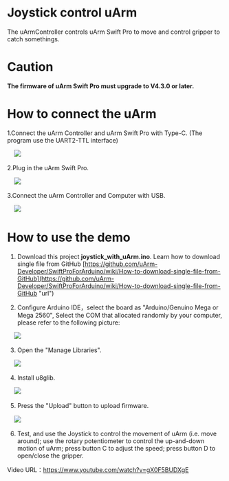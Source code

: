 # Joystick control uArm

The uArmController controls uArm Swift Pro to move and control gripper to catch somethings.

# Caution
**The firmware of uArm Swift Pro must upgrade to V4.3.0 or later.**

# How to connect the uArm
1.Connect the uArm Controller and uArm Swift Pro with Type-C.
(The program use the UART2-TTL interface)

&nbsp;&nbsp;&nbsp;&nbsp;![](https://github.com/uArm-Developer/Controller/blob/master/scene_demo/joystick_with_uArm/image/Controller_uArm.jpg)

2.Plug in the uArm Swift Pro.

&nbsp;&nbsp;&nbsp;&nbsp;![](https://github.com/uArm-Developer/Controller/blob/master/scene_demo/joystick_with_uArm/image/Plug_uArm.jpg)

3.Connect the uArm Controller and Computer with USB.

&nbsp;&nbsp;&nbsp;&nbsp;![](https://github.com/uArm-Developer/Controller/blob/master/scene_demo/joystick_with_uArm/image/Controller_PC.jpg)

# How to use the demo
1. Download this project **joystick_with_uArm.ino**. 
   Learn how to download single file from GitHub [https://github.com/uArm-Developer/SwiftProForArduino/wiki/How-to-download-single-file-from-GitHub](https://github.com/uArm-Developer/SwiftProForArduino/wiki/How-to-download-single-file-from-GitHub "url")

2. Conﬁgure Arduino IDE，select the board as "Arduino/Genuino Mega or Mega 2560", Select the COM that allocated randomly by your computer, please refer to the following picture:

&nbsp;&nbsp;&nbsp;&nbsp;![](https://github.com/uArm-Developer/Controller/blob/master/scene_demo/joystick_with_uArm/image/tool_set.jpg)

3. Open the "Manage Libraries".

&nbsp;&nbsp;&nbsp;&nbsp;![](https://github.com/uArm-Developer/Controller/blob/master/scene_demo/joystick_with_uArm/image/install_lib.jpg) 

4. Install u8glib.

&nbsp;&nbsp;&nbsp;&nbsp;![](https://github.com/uArm-Developer/Controller/blob/master/scene_demo/joystick_with_uArm/image/u8glib.jpg)

5. Press the "Upload" button to upload ﬁrmware.

&nbsp;&nbsp;&nbsp;&nbsp;![](https://github.com/uArm-Developer/Controller/blob/master/scene_demo/joystick_with_uArm/image/upload.jpg)

6. Test, and use the Joystick to control the movement of uArm (i.e. move around); use the rotary potentiometer to control the up-and-down motion of uArm; press button C to adjust the speed; press button D to open/close the gripper.


Video URL：https://www.youtube.com/watch?v=gX0F5BUDXgE 
 
